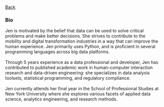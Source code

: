 [Back](https://zenjen-devs.github.io)

### Bio

<p align="left">
Jen is motivated by the belief that data can be used to solve critical problems and make better decisions. She strives to contribute to the mobility and digital transformation industries in a way that can improve the human experience. Jen primarily uses Python, and is proficient in several programming languages across big data platforms.
  <br>
  <br>
Through 5 years experience as a data professional and developer, Jen has contributed to published academic work in human-computer interaction research and data-driven engineering: she specializes in data analysis toolsets, statistical programming, and regulatory compliance. 
<br>
  <br>
Jen currently attends her final year in the School of Professional Studies at New York University where she explores various facets of applied data science, analytics engineering, and research methods. 
  </p>


